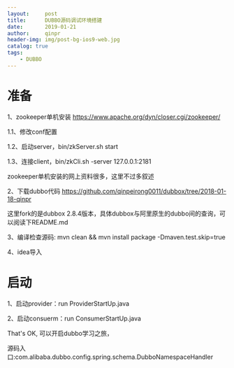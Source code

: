 ```yaml
---
layout:     post
title:      DUBBO源码调试环境搭建
date:       2019-01-21
author:     qinpr
header-img: img/post-bg-ios9-web.jpg
catalog: true
tags:
    - DUBBO
---
```


# 准备
1、zookeeper单机安装
https://www.apache.org/dyn/closer.cgi/zookeeper/

1.1、修改conf配置 <br/>

1.2、启动server，bin/zkServer.sh start <br/>

1.3、连接client，bin/zkCli.sh -server 127.0.0.1:2181 <br/>

zookeeper单机安装的网上资料很多，这里不过多叙述 <br/>

2、下载dubbo代码
https://github.com/qinpeirong0011/dubbox/tree/2018-01-18-qinpr

这里fork的是dubbox 2.8.4版本，具体dubbox与阿里原生的dubbo间的查询，可以阅读下README.md <br/>

3、编译检查源码: mvn clean && mvn install package -Dmaven.test.skip=true <br/>

4、idea导入

# 启动
1、启动provider：run ProviderStartUp.java

2、启动consuerm：run ConsumerStartUp.java

That's OK, 可以开启dubbo学习之旅，<br/>

源码入口:com.alibaba.dubbo.config.spring.schema.DubboNamespaceHandler


